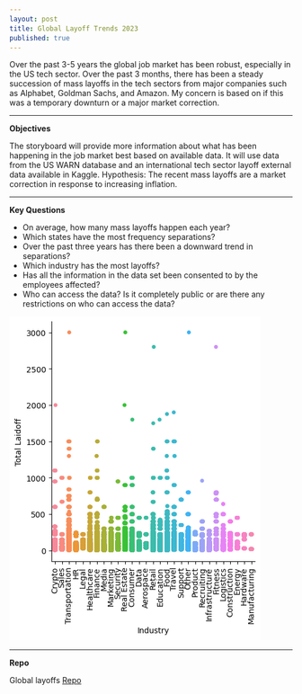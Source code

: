 ```yaml
---
layout: post
title: Global Layoff Trends 2023
published: true
---
```


Over the past 3-5 years the global job market has been robust, especially in the US tech sector.  Over the past 3 months, there has been a steady succession of mass
layoffs in the tech sectors from major companies such as Alphabet, Goldman Sachs, and Amazon. My concern is based on if this was a temporary downturn or a major market
correction.

---

**Objectives**

The storyboard will provide more information about what has been happening in the job market best based on available data. It will use data from the US WARN database and
an international tech sector layoff external data available in Kaggle. Hypothesis: The recent mass layoffs are a market correction in response to increasing inflation.

---
**Key Questions** 

-	On average, how many mass layoffs happen each year?
-	Which states have the most frequency separations?
-	Over the past three years has there been a downward trend in separations?
-	Which industry has the most layoffs?
-	Has all the information in the data set been consented to by the employees affected?
-	Who can access the data? Is it completely public or are there any restrictions on who can access the data?


![industry](https://github.com/senoel123/senoel123.github.io/blob/master/images/industry_layoffs_67.png 'industry')

---
**Repo**

Global layoffs [Repo](https://github.com/senoel123/Python_layoffs_trends)

